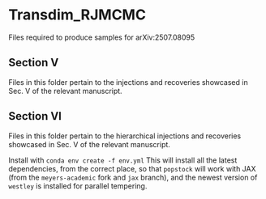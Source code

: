# Transdim_RJMCMC
Files required to produce samples for arXiv:2507.08095

## Section V

Files in this folder pertain to the injections and recoveries showcased in Sec. V of the relevant manuscript. 

## Section VI

Files in this folder pertain to the hierarchical injections and recoveries showcased in Sec. V of the relevant manuscript.

Install with `conda env create -f env.yml` This will install all the latest dependencies, from the correct place, so that `popstock` will work with JAX (from the `meyers-academic` fork and `jax` branch), and the newest version of `westley` is installed for parallel tempering.
